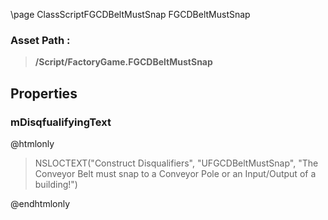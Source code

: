 \page ClassScriptFGCDBeltMustSnap FGCDBeltMustSnap
### Asset Path :
<b><blockquote>/Script/FactoryGame.FGCDBeltMustSnap</blockquote></b>
## Properties

### mDisqfualifyingText
@htmlonly
<blockquote>NSLOCTEXT("Construct Disqualifiers", "UFGCDBeltMustSnap", "The Conveyor Belt must snap to a Conveyor Pole or an Input/Output of a building!")</blockquote>
@endhtmlonly

